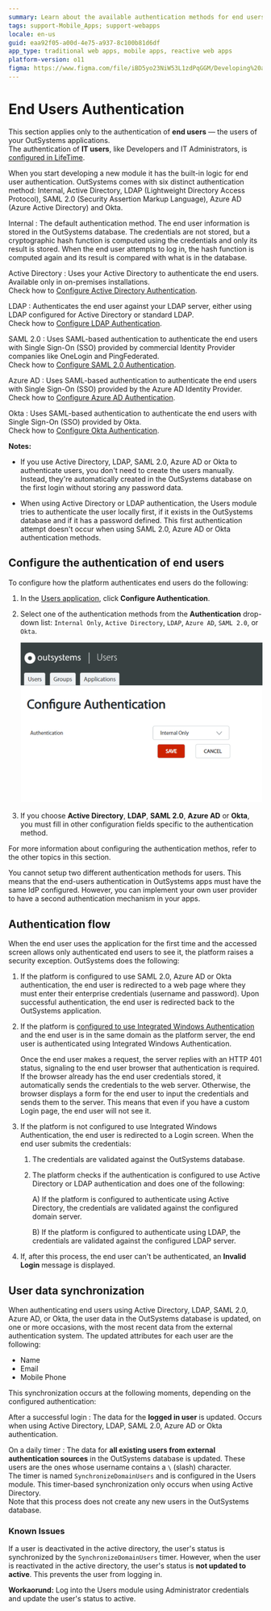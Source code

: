 ```yaml
---
summary: Learn about the available authentication methods for end users in OutSystems.
tags: support-Mobile_Apps; support-webapps
locale: en-us
guid: eaa92f05-a00d-4e75-a937-8c100b81d6df
app_type: traditional web apps, mobile apps, reactive web apps
platform-version: o11
figma: https://www.figma.com/file/iBD5yo23NiW53L1zdPqGGM/Developing%20an%20Application?node-id=280:60
---
```


# End Users Authentication

<div class="info" markdown="1">

This section applies only to the authentication of **end users** — the users of your OutSystems applications.  
The authentication of **IT users**, like Developers and IT Administrators, is [configured in LifeTime](../../../manage-platform-app-lifecycle/manage-it-teams/use-an-external-authentication-provider.md).

</div>

When you start developing a new module it has the built-in logic for end user authentication. OutSystems comes with six distinct authentication method: Internal, Active Directory, LDAP (Lightweight Directory Access Protocol), SAML 2.0 (Security Assertion Markup Language), Azure AD (Azure Active Directory) and Okta.

Internal
:   The default authentication method. The end user information is stored in the OutSystems database. The credentials are not stored, but a cryptographic hash function is computed using the credentials and only its result is stored. When the end user attempts to log in, the hash function is computed again and its result is compared with what is in the database.

Active Directory
:   Uses your Active Directory to authenticate the end users. Available only in on-premises installations.  
    Check how to [Configure Active Directory Authentication](configure-active-directory.md).

LDAP
:   Authenticates the end user against your LDAP server, either using LDAP configured for Active Directory or standard LDAP.  
    Check how to [Configure LDAP Authentication](configure-ldap.md).

SAML 2.0
:   Uses SAML-based authentication to authenticate the end users with Single Sign-On (SSO) provided by commercial Identity Provider companies like OneLogin and PingFederated.  
    Check how to [Configure SAML 2.0 Authentication](configure-saml.md).

Azure AD
:   Uses SAML-based authentication to authenticate the end users with Single Sign-On (SSO) provided by the Azure AD Identity Provider.  
    Check how to [Configure Azure AD Authentication](configure-azuread.md).

Okta
:   Uses SAML-based authentication to authenticate the end users with Single Sign-On (SSO) provided by Okta.  
    Check how to [Configure Okta Authentication](configure-okta.md).

**Notes:**

* If you use Active Directory, LDAP, SAML 2.0, Azure AD or Okta to authenticate users, you don't need to create the users manually. Instead, they're automatically created in the OutSystems database on the first login without storing any password data.

* When using Active Directory or LDAP authentication, the Users module tries to authenticate the user locally first, if it exists in the OutSystems database and if it has a password defined. This first authentication attempt doesn't occur when using SAML 2.0, Azure AD or Okta authentication methods.

## Configure the authentication of end users

To configure how the platform authenticates end users do the following:

1. In the [Users application](../accessing-users.md), click **Configure Authentication**.

1. Select one of the authentication methods from the **Authentication** drop-down list: `Internal Only`, `Active Directory`, `LDAP`, `Azure AD`, `SAML 2.0`, or `Okta`.

    ![Screenshot of LDAP authentication configuration options in OutSystems Users application](images/ldap-2.png "LDAP Authentication Configuration")

1. If you choose **Active Directory**, **LDAP**, **SAML 2.0**, **Azure AD** or **Okta**, you must fill in other configuration fields specific to the authentication method. 

For more information about configuring the authentication methos, refer to the other topics in this section.

<div class="info" markdown="1">

You cannot setup two different authentication methods for users. This means that the end-users authentication in OutSystems apps must have the same IdP configured. However, you can implement your own user provider to have a second authentication mechanism in your apps.

</div>

## Authentication flow

When the end user uses the application for the first time and the accessed screen allows only authenticated end users to see it, the platform raises a security exception. OutSystems does the following:

1. If the platform is configured to use SAML 2.0, Azure AD or Okta authentication, the end user is redirected to a web page where they must enter their enterprise credentials (username and password). Upon successful authentication, the end user is redirected back to the OutSystems application.

1. If the platform is [configured to use Integrated Windows Authentication](<integrated-authentication.md>) and the end user is in the same domain as the platform server, the end user is authenticated using Integrated Windows Authentication.

    Once the end user makes a request, the server replies with an HTTP 401 status, signaling to the end user browser that authentication is required. If the browser already has the end user credentials stored, it automatically sends the credentials to the web server. Otherwise, the browser displays a form for the end user to input the credentials and sends them to the server. This means that even if you have a custom Login page, the end user will not see it.

1. If the platform is not configured to use Integrated Windows Authentication, the end user is redirected to a Login screen. When the end user submits the credentials:

    1. The credentials are validated against the OutSystems database.

    1. The platform checks if the authentication is configured to use Active Directory or LDAP authentication and does one of the following:

        A) If the platform is configured to authenticate using Active Directory, the credentials are validated against the configured domain server.

        B) If the platform is configured to authenticate using LDAP, the credentials are validated against the configured LDAP server.

1. If, after this process, the end user can't be authenticated, an **Invalid Login** message is displayed.

## User data synchronization

When authenticating end users using Active Directory, LDAP, SAML 2.0, Azure AD, or Okta, the user data in the OutSystems database is updated, on one or more occasions, with the most recent data from the external authentication system. The updated attributes for each user are the following:

* Name
* Email
* Mobile Phone

This synchronization occurs at the following moments, depending on the configured authentication:

After a successful login
:   The data for the **logged in user** is updated. Occurs when using Active Directory, LDAP, SAML 2.0, Azure AD or Okta authentication.

On a daily timer
:   The data for **all existing users from external authentication sources** in the OutSystems database is updated. These users are the ones whose username contains a `\` (slash) character.  
The timer is named `SynchronizeDomainUsers` and is configured in the Users module. This timer-based synchronization only occurs when using Active Directory.  
Note that this process does not create any new users in the OutSystems database.

### Known Issues

If a user is deactivated in the active directory, the user's status is synchronized by the `SynchronizeDomainUsers` timer. However, when the user is reactivated in the active directory, the user's status is **not updated to active**. This prevents the user from logging in.

**Workaorund:** Log into the Users module using Administrator credentials and update the user's status to active.

